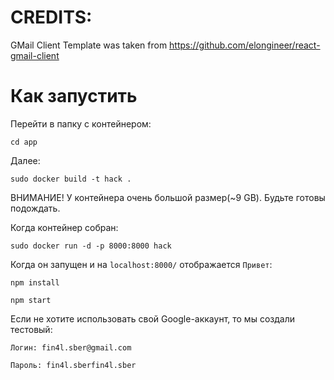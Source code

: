 # CREDITS:

GMail Client Template was taken from https://github.com/elongineer/react-gmail-client


# Как запустить

Перейти в папку с контейнером:

`cd app`

Далее:

`sudo docker build -t hack .`

ВНИМАНИЕ! У контейнера очень большой размер(~9 GB).
Будьте готовы подождать.

Когда контейнер собран:

`sudo docker run -d -p 8000:8000 hack`

Когда он запущен и на `localhost:8000/` отображается `Привет`:

`npm install`

`npm start`

Если не хотите использовать свой Google-аккаунт, то мы создали тестовый:

`Логин: fin4l.sber@gmail.com `

`Пароль: fin4l.sberfin4l.sber`
